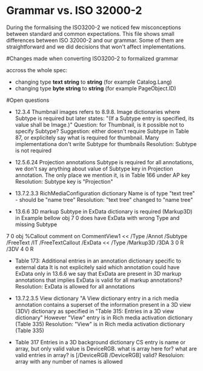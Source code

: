 # Grammar vs. ISO 32000-2
During the formalising the ISO3200-2 we noticed few misconceptions between standard and common expectations. 
This file shows small differences between ISO 32000-2 and our grammar. Some of them are straightforward and we did decisions that won't affect implementations.

#Changes made when converting ISO3200-2 to formalized grammar

accross the whole spec:
- changing type **text string** to **string**  (for example Catalog.Lang)
- changing type **byte string** to **string**  (for example  PageObject.ID)

#Open questions

- 12.3.4 Thumbnail images
refers to 8.9.8. Image dictionaries where Subtype is required but later states:  "(If a Subtype entry is specified, its value shall be Image.)"
Question: for Thumbnail, is it possible not to specify Subtype?
Suggestion: either doesn't require Subtype in Table 87, or explicitely say what is required for thumbnail. Many implementationa don't write Subtype for thumbnails
Resolution:  Subtype is not required

- 12.5.6.24 Projection annotations
Subtype is required for all annotations, we don't say anything about value of Subtype key in Projection annotation. The only place we mention it, is in Table 166 under AP key
Resolution:  Subtype key is "Projection"

- 13.7.2.3.3 RichMediaConfiguration dictionary
Name is of type "text tree"  - should be "name tree"
Resolution:  "text tree" changed to "name tree"

- 13.6.6 3D markup
Subtype in ExData dictionary is required (Markup3D)
in Example bellow obj 7 0 does have ExData with wrong Type and missing Subtype 


7 0 obj %Callout comment on CommentView1
<<
/Type /Annot
/Subtype /FreeText
/IT /FreeTextCallout
/ExData <<
/Type /Markup3D
/3DA 3 0 R
/3DV 4 0 R
>>


- Table 173: Additional entries in an annotation dictionary specific to external data
It is not explicitely said which annotation could have ExData only in 13.6.6 we say that ExData are present in 3D markup annotations that implies ExData is valid for all markup annotations?
Resolution: ExData is allowed for all annotations


- 13.7.2.3.5 View dictionary
"A View dictionary entry in a rich media annotation contains a superset of the information present in a 3D view (3DV) dictionary as specified in "Table 315: Entries in a 3D view
dictionary"
However "View" entry is in Rich media activation dictionary (Table 335)
Resolution: "View" is in Rich media activation dictionary (Table 335)

- Table 317 Entries in a 3D background dictionary
CS entry is name or array, but only valid value is DeviceRGB. what is array here for? what are valid entries in array? is [/DeviceRGB /DeviceRGB] valid?
Resoluion: array with any number of names is allowed